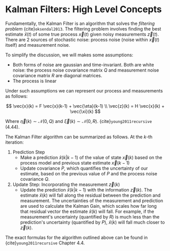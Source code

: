 # Kalman Filters: High Level Concepts

Fundamentally, the Kalman Filter is an algorithm that solves the _filtering problem_ {cite}`oksendal2013`. The filtering problem involves finding the best estimate $\hat{x}(t)$ of some true process $\vec{x}(t)$ given noisy measurements $\vec{z}(t)$. There are 2 sources of stochastic noise: process noise (noise within $\vec{x}(t)$ itself) and measurement noise. 

To simplify the discussion, we will makes some assumptions: 
- Both forms of noise are gaussian and time-invariant. Both are white noise: the process noise covariance matrix $Q$ and measurement noise covariance matrix $R$ are diagonal matrices.
- The process is linear

Under such assumptions we can represent our process and measurements as follows:

$$
\vec{x}(k) = F \vec{x}(k-1) + \vec{\eta}(k-1)
\\
\vec{z}(k) = H \vec{x}(k) + \vec{\xi}(k)
$$

Where $\vec{\eta}(k) \sim \mathcal{N}(0, Q)$ and $\vec{\xi}(k) \sim \mathcal{N}(0, R)$. {cite}`young2011recursive` (4.44).

The Kalman Filter algorithm can be summarized as follows. At the $k$-th iteration: 

1. Prediction Step
    - Make a prediction $\hat{x}(k | k-1)$ of the value of state $\vec{x}(k)$ based on the process model and previous state estimate $\vec{x}(k-1)$
    - Update covariance $P$, which quantifies the uncertainty of our estimate, based on the previous value of $P$ and the process noise covariance $Q$.
2. Update Step: Incorporating the measurement $\vec{z}(k)$
    - Update the prediction $\hat{x}(k | k-1)$ with the information $\vec{z}(k)$. The estimate $\hat{x}(k)$ will fall along the residual between the prediction and measurement. The uncertainties of the measurement and prediction are used to calculate the Kalman Gain, which scales how far long that residual vector the estimate $\hat{x}(k)$ will fall. For example, if the measurement's uncertainty (quantified by $R$) is much less than the prediction's uncertainty (quantified by $P$), $\hat{x}(k)$ will fall much closer to $\vec{z}(k)$.

The exact formulas for the algorithm outlined above can be found in {cite}`young2011recursive` Chapter 4.4.